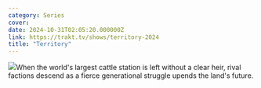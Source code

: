```yaml
---
category: Series
cover: 
date: 2024-10-31T02:05:20.000000Z
link: https://trakt.tv/shows/territory-2024
title: "Territory"
---
```


![](https://walter-r2.trakt.tv/images/shows/000/220/513/fanarts/thumb/c83444b7f5.jpg)When the world's largest cattle station is left without a clear heir, rival factions descend as a fierce generational struggle upends the land's future.